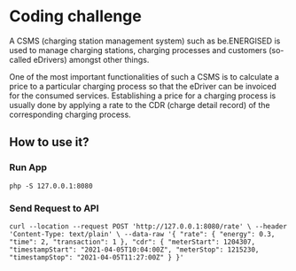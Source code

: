 # Coding challenge

A CSMS (charging station management system) such as be.ENERGISED is used to manage charging stations, charging
processes and customers (so-called eDrivers) amongst other things.

One of the most important functionalities of such a CSMS is to calculate a price to a particular charging process so that
the eDriver can be invoiced for the consumed services. Establishing a price for a charging process is usually done by
applying a rate to the CDR (charge detail record) of the corresponding charging process.

## How to use it?
### Run App
`php -S 127.0.0.1:8080`

### Send Request to API
`curl --location --request POST 'http://127.0.0.1:8080/rate' \
--header 'Content-Type: text/plain' \
--data-raw '{
"rate": { "energy": 0.3, "time": 2, "transaction": 1 },
"cdr": { "meterStart": 1204307, "timestampStart": "2021-04-05T10:04:00Z", "meterStop": 1215230, "timestampStop":
"2021-04-05T11:27:00Z" }
}'`